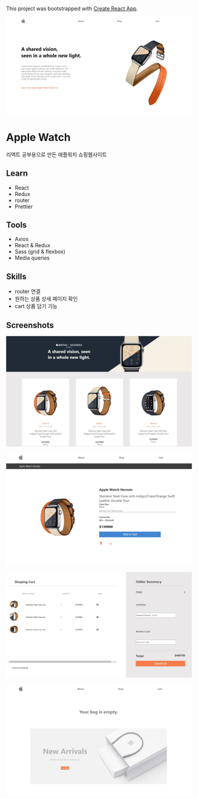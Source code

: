 This project was bootstrapped with [Create React App](https://github.com/facebook/create-react-app).

![screenshot](./src/images/1.JPG)

# Apple Watch

리엑트 공부용으로 만든 애플워치 쇼핑웹사이트

## Learn

- React
- Redux
- router
- Prettier

## Tools

- Axios
- React & Redux
- Sass (grid & flexbox)
- Media queries

## Skills

- router 연결
- 원하는 상품 상세 페이지 확인
- cart 상품 담기 기능

## Screenshots

![screenshot](./src/images/2.JPG)

![screenshot](./src/images/3.JPG)

![screenshot](./src/images/4.JPG)

![screenshot](./src/images/5.JPG)
